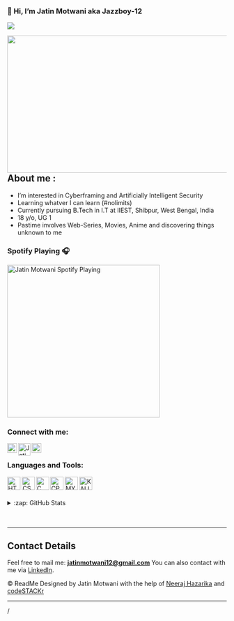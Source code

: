  ### 👋 Hi, I’m Jatin Motwani aka Jazzboy-12
<p align="left"> <img src="https://komarev.com/ghpvc/?username=Jazzboy-12&label=Profile%20views&color=0e75b6&style=flat" /> </p>

<img align='right' src='https://github.com/Jazzboy-12/Readme-edit/blob/main/github%20readme/youtube-video-gif%20(1).gif' width='560' height="315">

## About me :

-  I’m interested in Cyberframing and Artificially Intelligent Security
-  Learning whatver I can learn (#nolimits)
-  Currently pursuing B.Tech in I.T at IIEST, Shibpur, West Bengal, India
-  18 y/o, UG 1
-  Pastime involves Web-Series, Movies, Anime and discovering things unknown to me


### Spotify Playing 🎧

[<img src="https://now-playing-codeSTACKr.vercel.app/api/spotify-playing" alt="Jatin Motwani Spotify Playing" width="350" />](https://open.spotify.com/user/npn02zhsn7pnuw4x7bxcemda)

### Connect with me:

[<img align="left" alt="Jatin Motwani | LinkedIn" width="22px" src="https://github.com/Jazzboy-12/Jazzboy-12/blob/main/Images/linkedin.png" />][linkedin]
[<img align="left" alt="Jatin Motwani | YouTube" width="28px" src="https://github.com/Jazzboy-12/Jazzboy-12/blob/main/Images/youtube.png" />](https://www.youtube.com/channel/UCKXuXUxfHOJUxrhzf_-OD5w)
[<img align="left" alt="Jatin Motwani | Discord" width="22px" src="https://github.com/Jazzboy-12/Jazzboy-12/blob/main/Images/discord.png" />](https://discordapp.com/users/770734482625134592/)

<br />

### Languages and Tools: 

[<img align="left" alt="HTML" width="30px" src="https://github.com/Jazzboy-12/Jazzboy-12/blob/main/Images/html.svg" />](https://html.com/)

[<img align="left" alt="CSS" width="30px" src="https://github.com/Jazzboy-12/Jazzboy-12/blob/main/Images/css.png" />](https://www.w3schools.com/css/)

[<img align="left" alt="C" width="30px" src="https://github.com/Jazzboy-12/Jazzboy-12/blob/main/Images/c-original.svg" />](https://www.cprogramming.com/)

[<img align="left" alt="CPP" width="30px" src="https://github.com/Jazzboy-12/Jazzboy-12/blob/main/Images/cpp.svg" />](https://www.cplusplus.com/)

[<img align="left" alt="MY SQL" width="30px" src="https://github.com/Jazzboy-12/Jazzboy-12/blob/main/Images/sql.svg" />](https://www.mysql.com/)

[<img align="left" alt="KALI OS" width="30px" src="https://github.com/Jazzboy-12/Jazzboy-12/blob/main/Images/kali.png" />](https://www.kali.org/)

<br />
<br />
<br />

<details>
  <summary>:zap: GitHub Stats</summary>
  <br />
  <p><img align="left" src="https://github-readme-stats.vercel.app/api/top-langs?username=Jazzboy-12&show_icons=true&locale=en&layout=compact" alt="Jatin Motwani" /></p>
  <br />
  <br />
  <br />
  <br />
  <br />
  <br />
  <p>&nbsp;<img align="center" src="https://github-readme-stats.vercel.app/api?username=Jazzboy-12&show_icons=true&locale=en" alt="Jatin Motwani" /></p>
</details>

<br />
<br />

---
## Contact Details
Feel free to mail me: **jatinmotwani12@gmail.com**
You can also contact with me via [LinkedIn][linkedin].

:copyright: ReadMe Designed by Jatin Motwani with the help of [Neeraj Hazarika](https://github.com/NeerajHazarika) and [codeSTACKr](https://github.com/codeSTACKr)

---

[linkedin]: https://www.linkedin.com/in/jatin-motwani-61989a202/
/
